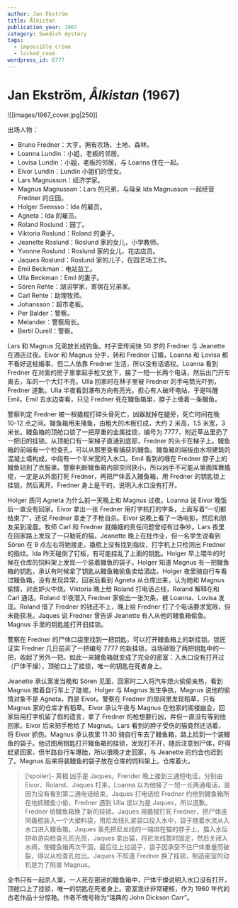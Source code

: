```yaml
---
author: Jan Ekström
title: Ålkistan
publication_year: 1967
category: Swedish mystery
tags:
  - impossible_crime
  - locked_room
wordpress_id: 6777
---
```


# Jan Ekström, <i>Ålkistan</i> (1967)

![[images/1967_cover.jpg|250]]

出场人物：
* Bruno Fredner：大亨，拥有农场、土地、森林。
* Loanna Lundin：小姐，老板的邻居。
* Lovisa Lundin：小姐，老板的邻居，与 Loanna 住在一起。
* Eivor Lundin：Lundin 小姐们的侄女。
* Lars Magnusson：经济学家。
* Magnus Magnusson：Lars 的兄弟，与母亲 Ida Magnusson 一起经营 Fredner 的庄园。
* Holger Svensso：Ida 的雇员。
* Agneta：Ida 的雇员。
* Roland Roslund：园丁。
* Viktoria Roslund：Roland 的妻子。
* Jeanette Roslund：Roslund 家的女儿，小学教师。
* Yvonne Roslund：Roslund 家的女儿，花店店员。
* Jaques Roslund：Roslund 家的儿子，在园艺场工作。
* Emil Beckman：电站监工。
* Ulla Beckman：Emil 的妻子。
* Sören Rehte：湖沼学家，寄宿在兄弟家。
* Carl Rehte：助理牧师。
* Johansson：超市老板。
* Per Balder：警察。
* Melander：警察局长。
* Bertil Durell：警察。

Lars 和 Magnus 兄弟放长线钓鱼。村子里传闻快 50 岁的 Fredner 与 Jeanette 在酒店过夜。Eivor 和 Magnus 分手，转和 Fredner 订婚，Loanna 和 Lovisa 都不看好这桩婚事，但二人依靠 Fredner 生活，所以没有话语权。Loanna 看到 Fredner 在对面的房子里拿起手枪又放下，接了一短一长两个电话，然后出门开车离去，车的一个大灯不亮。Ulla 回家时在林子里被 Fredner 的手电筒光吓到，Fredner 道歉。Ulla 半夜看到瀑布方向有亮光，担心有人破坏电站，于是叫醒 Emil。Emil 去水边查看，只见 Fredner 死在鳗鱼箱里，脖子上缠着一条鳗鱼。

警察判定 Fredner 被一根撬棍打碎头骨死亡，凶器就掉在腿旁，死亡时间在晚 10-12 点之间。鳗鱼箱用来捕鱼，由粗大的木板钉成，大约 2 米高，1.5 米宽，3 米长。鳗鱼箱的顶舱口锁了一把厚重的金属挂锁，编号为 7777，附近草丛里扔了一把旧的挂锁。从顶舱口有一架梯子直通到底部，Fredner 的头卡在梯子上。鳗鱼箱的前端有一个检查孔，可以从那里查看捕获的鳗鱼。鳗鱼箱的端板由水坝建筑的混凝土墙构成，中段有一个半米宽的入水口。Emil 看到的缠在 Fredner 脖子上的鳗鱼钻到了衣服里。警察判断鳗鱼箱内部空间狭小，所以凶手不可能从里面挥舞撬棍，一定是从外面打死 Fredner，再把尸体丢入鳗鱼箱，用 Fredner 的钥匙锁上挂锁，然后离开。Fredner 身上是干的，说明入水口没有打开。

Holger 质问 Agneta 为什么前一天晚上和 Magnus 过夜。Loanna 说 Eivor 晚饭后一直没有回家。Eivor 拿出一张 Fredner 用打字机打的字条，上面写着“一切都结束了”，还说 Fredner 拿走了手枪自杀。Eivor 说晚上看了一场电影，然后和朋友呆到凌晨。牧师 Carl 和 Fredner 就婚姻的责任问题曾经有过争吵。Lars 夜里在回家路上发现了一只勒死的猫。Jeanette 晚上在批作业，但一名学生说看到 Sören 在 9 点左右将她接走。撬棍上没有找到指纹，打字机上只检测出 Fredner 的指纹。Ida 昨天碰倒了钉板，有可能挂乱了上面的钥匙。Holger 早上喂牛的时候在仓库的饲料架上发现一个装着鳗鱼的袋子。Holger 知道 Magnus 有一把鳗鱼箱的钥匙，承认有时候拿了钥匙从鳗鱼箱偷鱼卖给酒店。Holger 夜里骑自行车看过鳗鱼箱，没有发现异常，回家后看到 Agneta 从仓库出来，认为她和 Magnus 偷情，对此妒火中烧。Viktoria 晚上给 Roland 打电话占线，Roland 解释在和 Carl 通话。Roland 半夜潜入 Fredner 家偷出一张欠条，被 Loanna、Lovisa 发现。Roland 借了 Fredner 的钱还不上，晚上给 Fredner 打了个电话要求宽限，但未能获准。Jaques 说 Fredner 曾告诉 Jeanette 有人从他的鳗鱼箱偷鱼。Magnus 手里的钥匙能打开旧挂锁。

警察在 Fredner 的尸体口袋里找到一把钥匙，可以打开鳗鱼箱上的新挂锁。锁匠证实 Fredner 几日前买了一把编号 7777 的新挂锁，当场砸毁了两把钥匙中的一把，收起了另外一把。如此一来鳗鱼箱就变成了完全的密室：入水口没有打开过（尸体干燥），顶舱口上了挂锁，唯一的钥匙在死者身上。

Jeanette 承认案发当晚和 Sören 见面，回家时二人将汽车熄火偷偷亲热，看到 Magnus 推着自行车上了陡坡。Holger 与 Magnus 发生争执，Magnus 说他的偷情对象不是 Agneta，而是 Eivor。警察在 Fredner 的房间里发现稻草，只有 Magnus 家的仓库才有稻草。Eivor 承认午夜与 Magnus 在他家的阁楼幽会，回家后用打字机留了假的遗言，拿了 Fredner 的枪想要行凶，并但一直没有等到他回家。Eivor 后来把手枪给了 Magnus。Lars 看到的脖子受伤的猫竟然还活着，将 Eivor 抓伤。Magnus 承认夜里 11:30 骑自行车去了鳗鱼箱，路上捡到一个装鳗鱼的袋子。他试图用钥匙打开鳗鱼箱的挂锁，发现打不开，随后注意到尸体，吓得赶紧回家，但半路自行车爆胎，所以很晚才走回家，与 Jeanette 的约会也迟到了。Magnus 后来将装鳗鱼的袋子放在仓库的饲料架上。仓库着火。

> [!spoiler]- 真相
> 凶手是 Jaques。Frender 晚上接到三通短电话，分别由 Eivor、Roland、Jaques 打来，Loanna 以为他接了一短一长两通电话，是因为没有看到第二通电话结束。Jaques 打电话给 Fredner 约他到鳗鱼箱所在地抓鳗鱼小偷，Fredner 遇到 Ulla 误以为是 Jaques，所以道歉。Fredner 给鳗鱼箱换了新的挂锁。Jaques 用撬棍打死 Fredner，把尸体连同撬棍装入一个大塑料袋，用尼龙线扎紧袋口投入水中，袋子随着水流从入水口进入鳗鱼箱。Jaques 事先把尼龙线的一端绑在猫的脖子上，猫入水后拼命游向检查孔的光亮，Jaques 拿出猫，将尼龙线暂时固定，然后关闭入水阀，使鳗鱼箱再次干涸，最后往上拉袋子，袋子因承受不住尸体重量而破裂，得以从检查孔拉出。Jaques 不知道 Fredner 换了挂锁，制造密室的动机是为了陷害 Magnus。

全书只有一起杀人案，一人死在密闭的鳗鱼箱中，尸体干燥说明入水口没有打开，顶舱口上了挂锁，唯一的钥匙在死者身上。密室诡计非常硬核，作为 1960 年代的古老作品十分惊艳。作者不愧号称为“瑞典的 John Dickson Carr”。